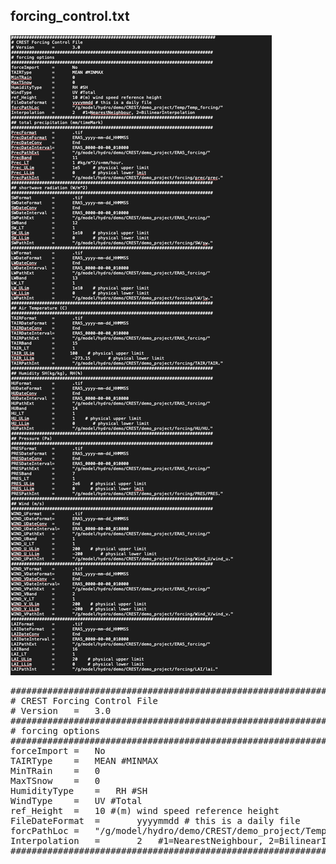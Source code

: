 ## forcing_control.txt
![Alt text](image-1.png)
<pre>
################################################################################
# CREST Forcing Control File
# Version	=	3.0
###############################################################################
# forcing options
###############################################################################
forceImport	=	No
TAIRType	=	MEAN #MINMAX
MinTRain	=	0
MaxTSnow	=	0
HumidityType	=	RH #SH
WindType	=	UV #Total
ref_Height	=	10 #(m) wind speed reference height
FileDateFormat  =       yyyymmdd # this is a daily file
forcPathLoc	=	"/g/model/hydro/demo/CREST/demo_project/Temp/Temp_forcing/"
Interpolation   =       2   #1=NearestNeighbour, 2=BilinearInterpolation
###############################################################################
</pre>


